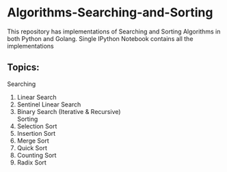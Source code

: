 # Algorithms-Searching-and-Sorting
This repository has implementations of Searching and Sorting Algorithms in both Python and Golang. Single IPython Notebook contains all the implementations

## Topics:
Searching
  1. Linear Search
  2. Sentinel Linear Search
  3. Binary Search (Iterative & Recursive)<br>
Sorting
  4. Selection Sort
  5. Insertion Sort
  6. Merge Sort
  7. Quick Sort
  8. Counting Sort
  9. Radix Sort
